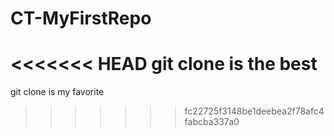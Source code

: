 # CT-MyFirstRepo

<<<<<<< HEAD
git clone is the best
=======
git clone is my favorite 
>>>>>>> fc22725f3148be1deebea2f78afc4fabcba337a0
